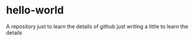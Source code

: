 # hello-world
A repository just to learn the details of github
just writing a little to learn the details
